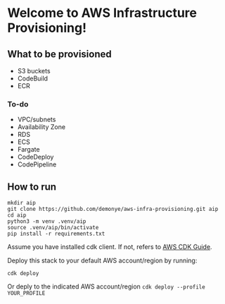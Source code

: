 
# Welcome to AWS Infrastructure Provisioning!

## What to be provisioned
* S3 buckets
* CodeBuild
* ECR

### To-do
* VPC/subnets
* Availability Zone
* RDS
* ECS
* Fargate
* CodeDeploy
* CodePipeline

## How to run

```
mkdir aip
git clone https://github.com/demonye/aws-infra-provisioning.git aip
cd aip
python3 -m venv .venv/aip
source .venv/aip/bin/activate
pip install -r requirements.txt
```

Assume you have installed cdk client.
If not, refers to [AWS CDK Guide](https://docs.aws.amazon.com/cdk/latest/guide/getting_started.html#getting_started_install).

Deploy this stack to your default AWS account/region by running:

```
cdk deploy
```

Or deply to the indicated AWS account/region `cdk deploy --profile YOUR_PROFILE`
